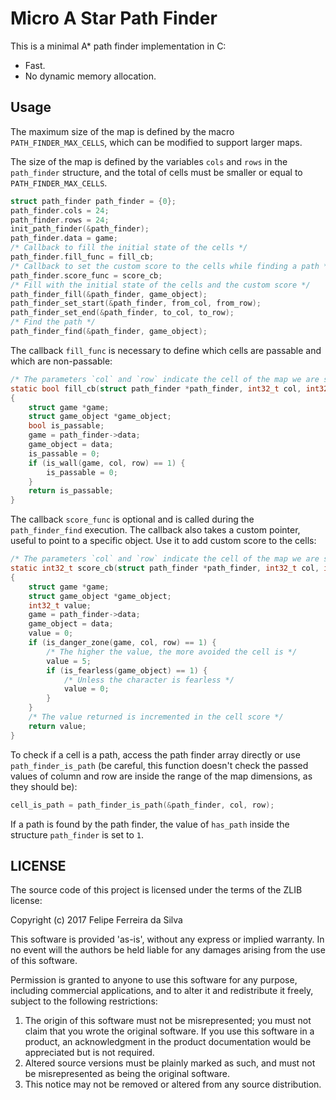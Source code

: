 # Micro A Star Path Finder

This is a minimal A* path finder implementation in C:

- Fast.
- No dynamic memory allocation.

## Usage

The maximum size of the map is defined by the macro `PATH_FINDER_MAX_CELLS`, which can be modified to support larger maps.

The size of the map is defined by the variables `cols` and `rows` in the `path_finder` structure, and the total of cells must be smaller or equal to `PATH_FINDER_MAX_CELLS`.

```c
struct path_finder path_finder = {0};
path_finder.cols = 24;
path_finder.rows = 24;
init_path_finder(&path_finder);
path_finder.data = game;
/* Callback to fill the initial state of the cells */
path_finder.fill_func = fill_cb;
/* Callback to set the custom score to the cells while finding a path */
path_finder.score_func = score_cb;
/* Fill with the initial state of the cells and the custom score */
path_finder_fill(&path_finder, game_object);
path_finder_set_start(&path_finder, from_col, from_row);
path_finder_set_end(&path_finder, to_col, to_row);
/* Find the path */
path_finder_find(&path_finder, game_object);
```

The callback `fill_func` is necessary to define which cells are passable and which are non-passable:

```c
/* The parameters `col` and `row` indicate the cell of the map we are setting as passable or non-passable */
static bool fill_cb(struct path_finder *path_finder, int32_t col, int32_t row, void *data)
{
	struct game *game;
	struct game_object *game_object;
	bool is_passable;
	game = path_finder->data;
	game_object = data;
	is_passable = 0;
	if (is_wall(game, col, row) == 1) {
		is_passable = 0;
	}
	return is_passable;
}
```

The callback `score_func` is optional and is called during the `path_finder_find` execution. The callback also takes a custom pointer, useful to point to a specific object. Use it to add custom score to the cells:

```c
/* The parameters `col` and `row` indicate the cell of the map we are setting a score */
static int32_t score_cb(struct path_finder *path_finder, int32_t col, int32_t row, void *data)
{
	struct game *game;
	struct game_object *game_object;
	int32_t value;
	game = path_finder->data;
	game_object = data;
	value = 0;
	if (is_danger_zone(game, col, row) == 1) {
		/* The higher the value, the more avoided the cell is */
		value = 5;
		if (is_fearless(game_object) == 1) {
			/* Unless the character is fearless */
			value = 0;
		}
	}
	/* The value returned is incremented in the cell score */
	return value;
}
```

To check if a cell is a path, access the path finder array directly or use `path_finder_is_path` (be careful, this function doesn't check the passed values of column and row are inside the range of the map dimensions, as they should be):

```c
cell_is_path = path_finder_is_path(&path_finder, col, row);
```

If a path is found by the path finder, the value of `has_path` inside the structure `path_finder` is set to `1`.

## LICENSE

The source code of this project is licensed under the terms of the ZLIB license:

Copyright (c) 2017 Felipe Ferreira da Silva

This software is provided 'as-is', without any express or implied warranty. In no event will the authors be held liable for any damages arising from the use of this software.

Permission is granted to anyone to use this software for any purpose, including commercial applications, and to alter it and redistribute it freely, subject to the following restrictions:

1. The origin of this software must not be misrepresented; you must not claim that you wrote the original software. If you use this software in a product, an acknowledgment in the product documentation would be appreciated but is not required.
2. Altered source versions must be plainly marked as such, and must not be misrepresented as being the original software.
3. This notice may not be removed or altered from any source distribution.
